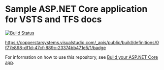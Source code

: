 # Sample ASP.NET Core application for VSTS and TFS docs
[![Build Status](https://copperstarsystems.visualstudio.com/_apis/public/build/definitions/0f77e898-df1d-47cf-889c-23374bb471e5/1/badge)](https://copperstarsystems.visualstudio.com/dotnetcore-sample/build/index?definitionId=1)

https://copperstarsystems.visualstudio.com/_apis/public/build/definitions/0f77e898-df1d-47cf-889c-23374bb471e5/1/badge

For information on how to use this repository, see [Build your ASP.NET Core app](https://docs.microsoft.com/en-us/vsts/build-release/apps/aspnet/build-aspnet-core).

